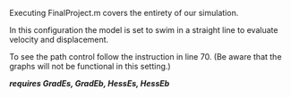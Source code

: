 Executing FinalProject.m covers the entirety of our simulation.

In this configuration the model is set to swim in a straight line to evaluate velocity and displacement.

To see the path control follow the instruction in line 70.
(Be aware that the graphs will not be functional in this setting.)

***requires GradEs, GradEb, HessEs, HessEb***



